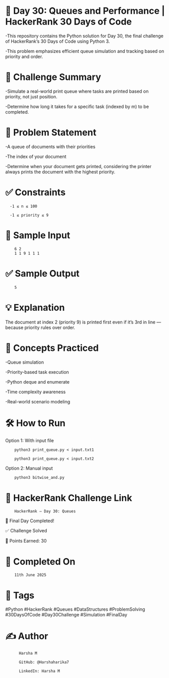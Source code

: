 # 📘 Day 30: Queues and Performance | HackerRank 30 Days of Code

-This repository contains the Python solution for Day 30, the final challenge of HackerRank’s 30 Days of Code using Python 3.

-This problem emphasizes efficient queue simulation and tracking based on priority and order.

# 🚀 Challenge Summary

-Simulate a real-world print queue where tasks are printed based on priority, not just position.

-Determine how long it takes for a specific task (indexed by m) to be completed.

# 📝 Problem Statement

-A queue of documents with their priorities

-The index of your document

-Determine when your document gets printed, considering the printer always prints the document with the highest priority.

# ✅ Constraints

      -1 ≤ n ≤ 100
      
      -1 ≤ priority ≤ 9

# 🔢 Sample Input
        
        6 2
        1 1 9 1 1 1

# ✅ Sample Output

        5

# 💡 Explanation

The document at index 2 (priority 9) is printed first even if it’s 3rd in line — because priority rules over order.

# 🧠 Concepts Practiced

-Queue simulation

-Priority-based task execution

-Python deque and enumerate

-Time complexity awareness

-Real-world scenario modeling

# 🛠 How to Run

Option 1: With input file

        python3 print_queue.py < input.txt1
        
        python3 print_queue.py < input.txt2

Option 2: Manual input

        python3 bitwise_and.py

# 🔗 HackerRank Challenge Link

        HackerRank – Day 30: Queues

🏁 Final Day Completed!

✅ Challenge Solved

🎯 Points Earned: 30

# 📅 Completed On

        11th June 2025

# 🔖 Tags

#Python #HackerRank #Queues #DataStructures #ProblemSolving #30DaysOfCode #Day30Challenge #Simulation #FinalDay

# ✍ Author

          Harsha M
          
          GitHub: @Harshaharika7
          
          LinkedIn: Harsha M
